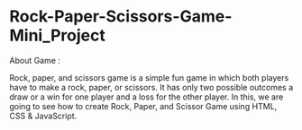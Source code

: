 # Rock-Paper-Scissors-Game-Mini_Project
About Game :

Rock, paper, and scissors game is a simple fun game in which both players have to make a rock, paper, or scissors. It has only two possible outcomes a draw or a win for one player and a loss for the other player. In this, we are going to see how to create Rock, Paper, and Scissor Game using HTML, CSS & JavaScript.
